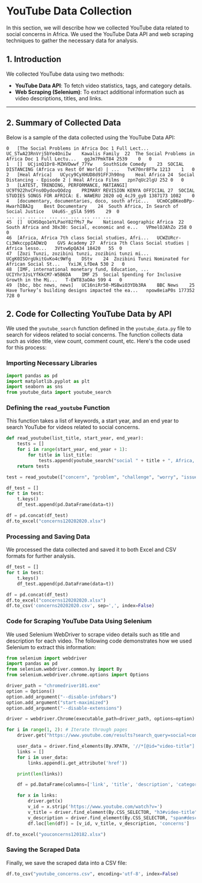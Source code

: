 # **YouTube Data Collection**

In this section, we will describe how we collected YouTube data related to social concerns in Africa. We used the YouTube Data API and web scraping techniques to gather the necessary data for analysis.

## 1. Introduction

We collected YouTube data using two methods: 
- **YouTube Data API**: To fetch video statistics, tags, and category details.
- **Web Scraping (Selenium)**: To extract additional information such as video descriptions, titles, and links.

---

## 2. Summary of Collected Data

Below is a sample of the data collected using the YouTube Data API:

```tags	channelId	channelTitle	categoryId	title	videoId	viewCount	commentCount	favoriteCount
0	[The Social Problems in Africa Doc 1 Full Lect...	UC_STwA23RnVrj5bYe4OniIw	Kawalis Family	22	The Social Problems in Africa Doc 1 Full Lectu...	ggJm7PmkT84	2539	0	0
1	[]	UCjinQ1Dr8-MZHVDwwf_77Yw	SouthSide Comedy	23	SOCIAL DISTANCING (Africa vs Rest Of World) | ...	TvK70nr8FTw	1213	1	0
2	[Heal Africa]	UCycy9CyXHUD8d91FFJh90ng	Heal Africa	24	Social Distancing - Episode 2 | Heal Africa Films	zpn7qUc2lgU	252	0	0
3	[LATEST, TRENDING, PERFORMANCE, MATIANGI]	UC9T922hvCFns0DydovQOdzg	PRIMARY REVISION KENYA OFFICIAL	27	SOCIAL STUDIES SONGS FOR AFRICA: E. WAWERU 2020	oQ_4cJ9_gy8	1387173	1082	0
4	[documentary, documentaries, doco, south afric...	UCmOCpBKeoBPp-HwarhIBA2g	Best Documentary	24	South Africa, In Search of Social Justice	U4u6S-_gSlA	5995	29	0
...	...	...	...	...	...	...	...	...	...
45	[]	UCHSOqo1eYLPaoY82fMs7_Rw	National Geographic Africa	22	South Africa and 30x30: Social, economic and e...	VPmelOJAhZo	258	0	0
46	[Africa, Africa 7th class Social studies, Afri...	UCWZURcr-Ci3WkccppIADWzQ	GVS Academy	27	Africa 7th Class Social studies | Africa lesso...	3Vtvw6pQA34	18420	55	0
47	[Zozi Tunzi, zozibini tunzi, zozibini tunzi mi...	UCgK0ISOrgUkitGvKo4c9Wfg	DStv	24	Zozibini Tunzi Nominated for African Social St...	YxiJK_LfDeA	530	2	0
48	[IMF, international monetary fund, Education, ...	UCIYhr3JsLYfKkCM7-W5B6DA	IMF	25	Social Spending for Inclusive Growth in the Mi...	T-EWT83aOAo	599	4	0
49	[bbc, bbc news, news]	UC16niRr50-MSBwiO3YDb3RA	BBC News	25	Have Turkey’s building designs impacted the ea...	npow8eiaP0s	177352	728	0
```


## 2. Code for Collecting YouTube Data by API

We used the `youtube_search` function defined in the `youtube_data.py` file to search for videos related to social concerns. The function collects data such as video title, view count, comment count, etc. Here's the code used for this process:

### Importing Necessary Libraries

```python
import pandas as pd
import matplotlib.pyplot as plt
import seaborn as sns
from youtube_data import youtube_search
```

### Defining the `read_youtube` Function

This function takes a list of keywords, a start year, and an end year to search YouTube for videos related to social concerns.

```python
def read_youtube(list_title, start_year, end_year):
    tests = []
    for i in range(start_year, end_year + 1):
        for title in list_title:
            tests.append(youtube_search("social " + title + ", Africa, " + str(i)))
    return tests

test = read_youtube(["concern", "problem", "challenge", "worry", "issue", "question"], 2020, 2020)

df_test = []
for t in test:
    t.keys()
    df_test.append(pd.DataFrame(data=t))

df = pd.concat(df_test)
df.to_excel("concerns120202020.xlsx")
```

### Processing and Saving Data

We processed the data collected and saved it to both Excel and CSV formats for further analysis.

```python
df_test = []
for t in test:
    t.keys()
    df_test.append(pd.DataFrame(data=t))

df = pd.concat(df_test)
df.to_excel("concerns120202020.xlsx")
df.to_csv('concerns20202020.csv', sep=',', index=False)
```

### Code for Scraping YouTube Data Using Selenium

We used Selenium WebDriver to scrape video details such as title and description for each video. The following code demonstrates how we used Selenium to extract this information:

```python
from selenium import webdriver 
import pandas as pd 
from selenium.webdriver.common.by import By 
from selenium.webdriver.chrome.options import Options

driver_path = "chromedriver101.exe"
option = Options()
option.add_argument("--disable-infobars")
option.add_argument("start-maximized")
option.add_argument("--disable-extensions")

driver = webdriver.Chrome(executable_path=driver_path, options=option)

for i in range(1, 2): # Iterate through pages
    driver.get("https://www.youtube.com/results?search_query=social+concerns%2C+Africa%2C+2018")

    user_data = driver.find_elements(By.XPATH, '//*[@id="video-title"]')
    links = []
    for i in user_data:
        links.append(i.get_attribute('href'))

    print(len(links))

    df = pd.DataFrame(columns=['link', 'title', 'description', 'category'])

    for x in links:
        driver.get(x)
        v_id = x.strip('https://www.youtube.com/watch?v=')
        v_title = driver.find_element(By.CSS_SELECTOR, "h3#video-title").text
        v_description = driver.find_element(By.CSS_SELECTOR, "span#description-text").text
        df.loc[len(df)] = [v_id, v_title, v_description, 'concerns']

df.to_excel("youconcerns120182.xlsx")
```

### Saving the Scraped Data

Finally, we save the scraped data into a CSV file:

```python
df.to_csv("youtube_concerns.csv", encoding='utf-8', index=False)
```
